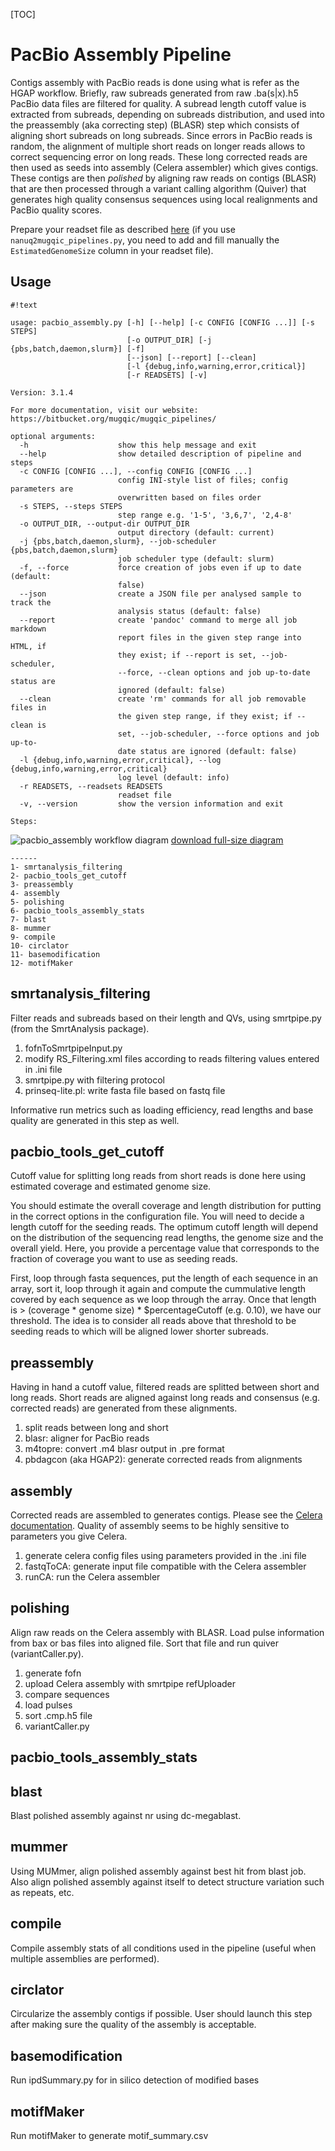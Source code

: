 [TOC]


PacBio Assembly Pipeline
========================

Contigs assembly with PacBio reads is done using what is refer as the HGAP workflow.
Briefly, raw subreads generated from raw .ba(s|x).h5 PacBio data files are filtered for quality.
A subread length cutoff value is extracted from subreads, depending on subreads distribution,
and used into the preassembly (aka correcting step) (BLASR) step which consists of aligning
short subreads on long subreads.
Since errors in PacBio reads is random, the alignment of multiple short reads on longer reads
allows to correct sequencing error on long reads.
These long corrected reads are then used as seeds into assembly (Celera assembler) which gives contigs.
These contigs are then *polished* by aligning raw reads on contigs (BLASR) that are then processed
through a variant calling algorithm (Quiver) that generates high quality consensus sequences
using local realignments and PacBio quality scores.

Prepare your readset file as described [here](https://bitbucket.org/mugqic/mugqic_pipelines/src#markdown-header-pacbio-assembly)
(if you use `nanuq2mugqic_pipelines.py`, you need to add and fill manually
the `EstimatedGenomeSize` column in your readset file).


Usage
-----
```
#!text

usage: pacbio_assembly.py [-h] [--help] [-c CONFIG [CONFIG ...]] [-s STEPS]
                          [-o OUTPUT_DIR] [-j {pbs,batch,daemon,slurm}] [-f]
                          [--json] [--report] [--clean]
                          [-l {debug,info,warning,error,critical}]
                          [-r READSETS] [-v]

Version: 3.1.4

For more documentation, visit our website: https://bitbucket.org/mugqic/mugqic_pipelines/

optional arguments:
  -h                    show this help message and exit
  --help                show detailed description of pipeline and steps
  -c CONFIG [CONFIG ...], --config CONFIG [CONFIG ...]
                        config INI-style list of files; config parameters are
                        overwritten based on files order
  -s STEPS, --steps STEPS
                        step range e.g. '1-5', '3,6,7', '2,4-8'
  -o OUTPUT_DIR, --output-dir OUTPUT_DIR
                        output directory (default: current)
  -j {pbs,batch,daemon,slurm}, --job-scheduler {pbs,batch,daemon,slurm}
                        job scheduler type (default: slurm)
  -f, --force           force creation of jobs even if up to date (default:
                        false)
  --json                create a JSON file per analysed sample to track the
                        analysis status (default: false)
  --report              create 'pandoc' command to merge all job markdown
                        report files in the given step range into HTML, if
                        they exist; if --report is set, --job-scheduler,
                        --force, --clean options and job up-to-date status are
                        ignored (default: false)
  --clean               create 'rm' commands for all job removable files in
                        the given step range, if they exist; if --clean is
                        set, --job-scheduler, --force options and job up-to-
                        date status are ignored (default: false)
  -l {debug,info,warning,error,critical}, --log {debug,info,warning,error,critical}
                        log level (default: info)
  -r READSETS, --readsets READSETS
                        readset file
  -v, --version         show the version information and exit

Steps:
```
![pacbio_assembly workflow diagram](https://bitbucket.org/mugqic/genpipes/raw/master/resources/workflows/GenPipes_pacbio_assembly.resized.png)
[download full-size diagram](https://bitbucket.org/mugqic/genpipes/raw/master/resources/workflows/GenPipes_pacbio_assembly.png)
```
------
1- smrtanalysis_filtering
2- pacbio_tools_get_cutoff
3- preassembly
4- assembly
5- polishing
6- pacbio_tools_assembly_stats
7- blast
8- mummer
9- compile
10- circlator
11- basemodification
12- motifMaker

```
smrtanalysis_filtering
----------------------
Filter reads and subreads based on their length and QVs, using smrtpipe.py (from the SmrtAnalysis package).

1. fofnToSmrtpipeInput.py
2. modify RS_Filtering.xml files according to reads filtering values entered in .ini file
3. smrtpipe.py with filtering protocol
4. prinseq-lite.pl: write fasta file based on fastq file

Informative run metrics such as loading efficiency, read lengths and base quality are generated in this step as well.

pacbio_tools_get_cutoff
-----------------------
Cutoff value for splitting long reads from short reads is done here using
estimated coverage and estimated genome size.

You should estimate the overall coverage and length distribution for putting in
the correct options in the configuration file. You will need to decide a
length cutoff for the seeding reads. The optimum cutoff length will depend on
the distribution of the sequencing read lengths, the genome size and the
overall yield. Here, you provide a percentage value that corresponds to the
fraction of coverage you want to use as seeding reads.

First, loop through fasta sequences, put the length of each sequence in an array,
sort it, loop through it again and compute the cummulative length covered by each
sequence as we loop through the array. Once that length is > (coverage * genome
size) * $percentageCutoff (e.g. 0.10), we have our threshold. The idea is to
consider all reads above that threshold to be seeding reads to which will be
aligned lower shorter subreads.

preassembly
-----------
Having in hand a cutoff value, filtered reads are splitted between short and long reads. Short reads
are aligned against long reads and consensus (e.g. corrected reads) are generated from these alignments.

1. split reads between long and short
2. blasr: aligner for PacBio reads
3. m4topre: convert .m4 blasr output in .pre format
4. pbdagcon (aka HGAP2): generate corrected reads from alignments

assembly
--------
Corrected reads are assembled to generates contigs. Please see the
[Celera documentation](http://wgs-assembler.sourceforge.net/wiki/index.php?title=RunCA).
Quality of assembly seems to be highly sensitive to parameters you give Celera.

1. generate celera config files using parameters provided in the .ini file
2. fastqToCA: generate input file compatible with the Celera assembler
3. runCA: run the Celera assembler

polishing
---------
Align raw reads on the Celera assembly with BLASR. Load pulse information from bax or bas files into aligned file. Sort that file and run quiver (variantCaller.py).

1. generate fofn
2. upload Celera assembly with smrtpipe refUploader
3. compare sequences
4. load pulses
5. sort .cmp.h5 file
6. variantCaller.py

pacbio_tools_assembly_stats
---------------------------
blast
-----
Blast polished assembly against nr using dc-megablast.

mummer
------
Using MUMmer, align polished assembly against best hit from blast job. Also align polished assembly against itself to detect structure variation such as repeats, etc.

compile
-------
Compile assembly stats of all conditions used in the pipeline (useful when multiple assemblies are performed).

circlator
---------
Circularize the assembly contigs if possible.
User should launch this step after making sure the quality of the assembly is acceptable.

basemodification
----------------
Run ipdSummary.py for in silico detection of modified bases

motifMaker
----------
Run motifMaker to generate motif_summary.csv


